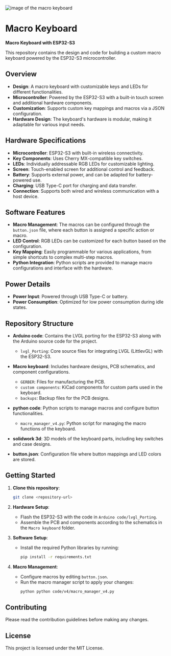 ![image of the macro keyboard](/assets/images/IMG_3720.jpg)
# Macro Keyboard

**Macro Keyboard with ESP32-S3**

This repository contains the design and code for building a custom macro keyboard powered by the ESP32-S3 microcontroller.

## Overview

- **Design**: A macro keyboard with customizable keys and LEDs for different functionalities.
- **Microcontroller**: Powered by the ESP32-S3 with a built-in touch screen and additional hardware components.
- **Customization**: Supports custom key mappings and macros via a JSON configuration.
- **Hardware Design**: The keyboard's hardware is modular, making it adaptable for various input needs.

## Hardware Specifications

- **Microcontroller**: ESP32-S3 with built-in wireless connectivity.
- **Key Components**: Uses Cherry MX-compatible key switches.
- **LEDs**: Individually addressable RGB LEDs for customizable lighting.
- **Screen**: Touch-enabled screen for additional control and feedback.
- **Battery**: Supports external power, and can be adapted for battery-powered use.
- **Charging**: USB Type-C port for charging and data transfer.
- **Connection**: Supports both wired and wireless communication with a host device.

## Software Features

- **Macro Management**: The macros can be configured through the `button.json` file, where each button is assigned a specific action or macro.
- **LED Control**: RGB LEDs can be customized for each button based on the configuration.
- **Key Mapping**: Easily programmable for various applications, from simple shortcuts to complex multi-step macros.
- **Python Integration**: Python scripts are provided to manage macro configurations and interface with the hardware.

## Power Details

- **Power Input**: Powered through USB Type-C or battery.
- **Power Consumption**: Optimized for low power consumption during idle states.

## Repository Structure

- **Arduino code**: Contains the LVGL porting for the ESP32-S3 along with the Arduino source code for the project.
  - `lvgl_Porting`: Core source files for integrating LVGL (LittlevGL) with the ESP32-S3.
  
- **Macro keyboard**: Includes hardware designs, PCB schematics, and component configurations.
  - `GERBER`: Files for manufacturing the PCB.
  - `custom components`: KiCad components for custom parts used in the keyboard.
  - `backups`: Backup files for the PCB designs.

- **python code**: Python scripts to manage macros and configure button functionalities.
  - `macro_manager_v4.py`: Python script for managing the macro functions of the keyboard.
  
- **solidwork 3d**: 3D models of the keyboard parts, including key switches and case designs.
  
- **button.json**: Configuration file where button mappings and LED colors are stored.

## Getting Started

1. **Clone this repository**:
   ```bash
   git clone <repository-url>
   ```

2. **Hardware Setup**: 
   - Flash the ESP32-S3 with the code in `Arduino code/lvgl_Porting`.
   - Assemble the PCB and components according to the schematics in the `Macro keyboard` folder.

3. **Software Setup**:
   - Install the required Python libraries by running:
     ```bash
     pip install -r requirements.txt
     ```

4. **Macro Management**:
   - Configure macros by editing `button.json`.
   - Run the macro manager script to apply your changes:
     ```bash
     python python code/v4/macro_manager_v4.py
     ```

## Contributing

Please read the contribution guidelines before making any changes.

## License

This project is licensed under the MIT License.
